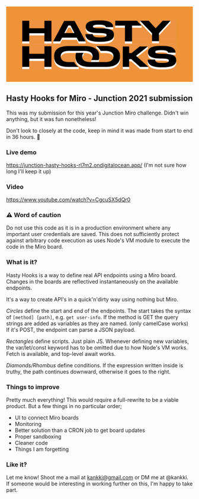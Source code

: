 ![Hasty Hooks](/logo.png?raw=true)

## Hasty Hooks for Miro - Junction 2021 submission

This was my submission for this year's Junction Miro challenge. Didn't win anything, but it was fun nonetheless!

Don't look to closely at the code, keep in mind it was made from start to end in 36 hours. 😬

### Live demo
https://junction-hasty-hooks-rl7m2.ondigitalocean.app/
(I'm not sure how long I'll keep it up)

### Video
https://www.youtube.com/watch?v=CgcuSX5dQr0

### ⚠️ Word of caution

Do not use this code as it is in a production environment where any important user credentials are saved. This does not sufficiently protect against arbitrary code execution as uses Node's VM module to execute the code in the Miro board.

### What is it? 

Hasty Hooks is a way to define real API endpoints using a Miro board. Changes in the boards are reflectived instantaneously on the available endpoints. 

It's a way to create API's in a quick'n'dirty way using nothing but Miro.

*Circles* define the start and end of the endpoints. The start takes the syntax of `[method] [path]`, e.g. `get user-info`. If the method is GET the query strings are added as variables as they are named. (only camelCase works) If it's POST, the endpoint can parse a JSON payload.

*Rectangles* define scripts. Just plain JS. Whenever defining new variables, the var/let/const keyword has to be omitted due to how Node's VM works. Fetch is available, and top-level await works.

*Diamonds/Rhombus* define conditions. If the expression written inside is truthy, the path continues downward, otherwise it goes to the right.

### Things to improve

Pretty much everything! This would require a full-rewrite to be a viable product. But a few things in no particular order;

- UI to connect Miro boards
- Monitoring
- Better solution than a CRON job to get board updates
- Proper sandboxing
- Cleaner code
- Things I am forgetting

### Like it?

Let me know! Shoot me a mail at kankki@gmail.com or DM me at @kankki. If someone would be interesting in working further on this, I'm happy to take part.